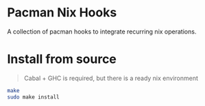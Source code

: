 # Pacman Nix Hooks

A collection of pacman hooks to integrate recurring nix operations.

# Install from source

> Cabal + GHC is required, but there is a ready nix environment

```bash
make
sudo make install
```
